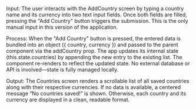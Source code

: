 Input:
The user interacts with the AddCountry screen by typing a country name and its currency into two text input fields. Once both fields are filled, pressing the "Add Country" button triggers the submission. This is the only manual input in this version of the application.

Process:
When the "Add Country" button is pressed, the entered data is bundled into an object ({ country, currency }) and passed to the parent component via the addCountry prop. The app updates its internal state (this.state.countries) by appending the new entry to the existing list. The component re-renders to reflect the updated state. No external database or API is involved—state is fully managed locally.

Output:
The Countries screen renders a scrollable list of all saved countries along with their respective currencies. If no data is available, a centered message “No countries saved!” is shown. Otherwise, each country and its currency are displayed in a clean, readable format.